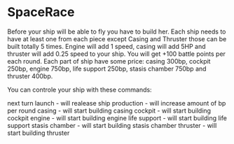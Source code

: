 # SpaceRace
Before your ship will be able to fly you have to build her. Each ship needs to have at least one from each piece except Casing and Thruster those can be built totally 5 times. Engine will add 1 speed, casing will add 5HP and thruster will add 0.25 speed to your ship. You will get +100 battle points per each round. Each part of ship have some price: casing 300bp, cockpit 250bp, engine 750bp, life support 250bp, stasis chamber 750bp and thruster 400bp.

You can controle your ship with these commands:

next turn
launch         - will realease ship
production     - will increase amount of bp per round
casing	       - will start building casing
cockpit        - will start building cockpit
engine	       - will start building engine
life support   - will start building life support
stasis chamber - will start building stasis chamber
thruster       - will start building thruster
